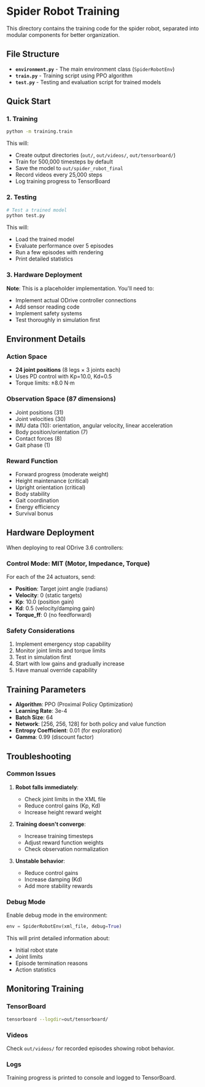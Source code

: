 # Spider Robot Training

This directory contains the training code for the spider robot, separated into modular components for better organization.

## File Structure

- **`environment.py`** - The main environment class (`SpiderRobotEnv`)
- **`train.py`** - Training script using PPO algorithm
- **`test.py`** - Testing and evaluation script for trained models

## Quick Start

### 1. Training

```bash
python -m training.train
```

This will:

- Create output directories (`out/`, `out/videos/`, `out/tensorboard/`)
- Train for 500,000 timesteps by default
- Save the model to `out/spider_robot_final`
- Record videos every 25,000 steps
- Log training progress to TensorBoard

### 2. Testing

```bash
# Test a trained model
python test.py
```

This will:

- Load the trained model
- Evaluate performance over 5 episodes
- Run a few episodes with rendering
- Print detailed statistics

### 3. Hardware Deployment

**Note**: This is a placeholder implementation. You'll need to:

- Implement actual ODrive controller connections
- Add sensor reading code
- Implement safety systems
- Test thoroughly in simulation first

## Environment Details

### Action Space

- **24 joint positions** (8 legs × 3 joints each)
- Uses PD control with Kp=10.0, Kd=0.5
- Torque limits: ±8.0 N⋅m

### Observation Space (87 dimensions)

- Joint positions (31)
- Joint velocities (30)
- IMU data (10): orientation, angular velocity, linear acceleration
- Body position/orientation (7)
- Contact forces (8)
- Gait phase (1)

### Reward Function

- Forward progress (moderate weight)
- Height maintenance (critical)
- Upright orientation (critical)
- Body stability
- Gait coordination
- Energy efficiency
- Survival bonus

## Hardware Deployment

When deploying to real ODrive 3.6 controllers:

### Control Mode: MIT (Motor, Impedance, Torque)

For each of the 24 actuators, send:

- **Position**: Target joint angle (radians)
- **Velocity**: 0 (static targets)
- **Kp**: 10.0 (position gain)
- **Kd**: 0.5 (velocity/damping gain)
- **Torque_ff**: 0 (no feedforward)

### Safety Considerations

1. Implement emergency stop capability
2. Monitor joint limits and torque limits
3. Test in simulation first
4. Start with low gains and gradually increase
5. Have manual override capability

## Training Parameters

- **Algorithm**: PPO (Proximal Policy Optimization)
- **Learning Rate**: 3e-4
- **Batch Size**: 64
- **Network**: [256, 256, 128] for both policy and value function
- **Entropy Coefficient**: 0.01 (for exploration)
- **Gamma**: 0.99 (discount factor)

## Troubleshooting

### Common Issues

1. **Robot falls immediately**:

   - Check joint limits in the XML file
   - Reduce control gains (Kp, Kd)
   - Increase height reward weight

2. **Training doesn't converge**:

   - Increase training timesteps
   - Adjust reward function weights
   - Check observation normalization

3. **Unstable behavior**:
   - Reduce control gains
   - Increase damping (Kd)
   - Add more stability rewards

### Debug Mode

Enable debug mode in the environment:

```python
env = SpiderRobotEnv(xml_file, debug=True)
```

This will print detailed information about:

- Initial robot state
- Joint limits
- Episode termination reasons
- Action statistics

## Monitoring Training

### TensorBoard

```bash
tensorboard --logdir=out/tensorboard/
```

### Videos

Check `out/videos/` for recorded episodes showing robot behavior.

### Logs

Training progress is printed to console and logged to TensorBoard.
